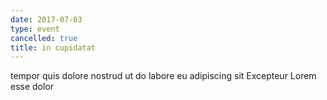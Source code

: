 ```yaml
---
date: 2017-07-03
type: event
cancelled: true
title: in cupidatat
---
```

tempor quis dolore nostrud ut do labore eu adipiscing sit Excepteur Lorem esse dolor